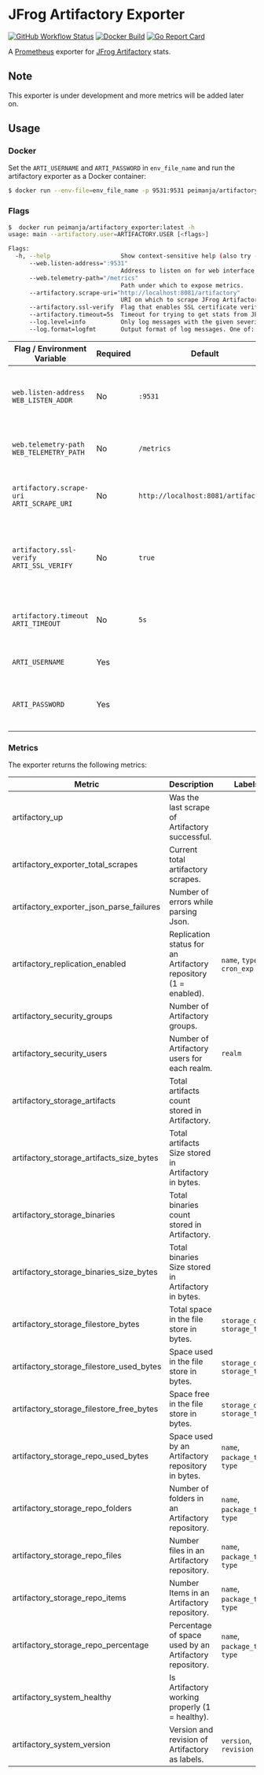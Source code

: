 # JFrog Artifactory Exporter 

[![GitHub Workflow Status](https://img.shields.io/github/workflow/status/peimanja/artifactory_exporter/Build)](https://github.com/peimanja/artifactory_exporter/actions) [![Docker Build](https://img.shields.io/docker/cloud/build/peimanja/artifactory_exporter)](https://hub.docker.com/r/peimanja/artifactory_exporter/builds) [![Go Report Card](https://goreportcard.com/badge/github.com/peimanja/artifactory_exporter)](https://goreportcard.com/report/github.com/peimanja/artifactory_exporter)

A [Prometheus](https://prometheus.io) exporter for [JFrog Artifactory](https://jfrog.com/artifactory) stats. 


## Note
This exporter is under development and more metrics will be added later on.


## Usage

### Docker

Set the `ARTI_USERNAME` and `ARTI_PASSWORD` in `env_file_name` and run the artifactory exporter as a Docker container:

```bash
$ docker run --env-file=env_file_name -p 9531:9531 peimanja/artifactory_exporter:latest <flags>
```

### Flags

```bash
$  docker run peimanja/artifactory_exporter:latest -h
usage: main --artifactory.user=ARTIFACTORY.USER [<flags>]

Flags:
  -h, --help                    Show context-sensitive help (also try --help-long and --help-man).
      --web.listen-address=":9531"
                                Address to listen on for web interface and telemetry.
      --web.telemetry-path="/metrics"
                                Path under which to expose metrics.
      --artifactory.scrape-uri="http://localhost:8081/artifactory"
                                URI on which to scrape JFrog Artifactory.
      --artifactory.ssl-verify  Flag that enables SSL certificate verification for the scrape URI
      --artifactory.timeout=5s  Timeout for trying to get stats from JFrog Artifactory.
      --log.level=info          Only log messages with the given severity or above. One of: [debug, info, warn, error]
      --log.format=logfmt       Output format of log messages. One of: [logfmt, json]
```

| Flag / Environment Variable | Required | Default | Description |
| --------------------------- | -------- | ------- | ----------- |
| `web.listen-address`<br/>`WEB_LISTEN_ADDR` | No | `:9531`| Address to listen on for web interface and telemetry. |
| `web.telemetry-path`<br/>`WEB_TELEMETRY_PATH` | No | `/metrics` | Path under which to expose metrics. |
| `artifactory.scrape-uri`<br/>`ARTI_SCRAPE_URI` | No | `http://localhost:8081/artifactory` | URI on which to scrape JFrog Artifactory. |
| `artifactory.ssl-verify`<br/>`ARTI_SSL_VERIFY` | No | `true` | Flag that enables SSL certificate verification for the scrape URI. |
| `artifactory.timeout`<br/>`ARTI_TIMEOUT` | No | `5s` | Timeout for trying to get stats from JFrog Artifactory. |
| `ARTI_USERNAME` | Yes | | User to access Artifactory |
| `ARTI_PASSWORD` | Yes | | Password of the user accessing the Artifactory |

### Metrics

The exporter returns the following metrics:

| Metric | Description | Labels |
| ------ | ----------- | ------ |
| artifactory_up | Was the last scrape of Artifactory successful. |  |
| artifactory_exporter_total_scrapes | Current total artifactory scrapes. |  |
| artifactory_exporter_json_parse_failures |Number of errors while parsing Json. |  |
| artifactory_replication_enabled | Replication status for an Artifactory repository (1 = enabled). | `name`, `type`, `cron_exp` |
| artifactory_security_groups | Number of Artifactory groups. | |
| artifactory_security_users | Number of Artifactory users for each realm. | `realm` |
| artifactory_storage_artifacts | Total artifacts count stored in Artifactory. |  |
| artifactory_storage_artifacts_size_bytes | Total artifacts Size stored in Artifactory in bytes. |  |
| artifactory_storage_binaries | Total binaries count stored in Artifactory. |  |
| artifactory_storage_binaries_size_bytes | Total binaries Size stored in Artifactory in bytes. |  |
| artifactory_storage_filestore_bytes | Total space in the file store in bytes. | `storage_dir`, `storage_type` |
| artifactory_storage_filestore_used_bytes | Space used in the file store in bytes. | `storage_dir`, `storage_type` |
| artifactory_storage_filestore_free_bytes | Space free in the file store in bytes. | `storage_dir`, `storage_type` |
| artifactory_storage_repo_used_bytes | Space used by an Artifactory repository in bytes. | `name`, `package_type`, `type` |
| artifactory_storage_repo_folders | Number of folders in an Artifactory repository. | `name`, `package_type`, `type` |
| artifactory_storage_repo_files | Number files in an Artifactory repository. | `name`, `package_type`, `type` |
| artifactory_storage_repo_items | Number Items in an Artifactory repository. | `name`, `package_type`, `type` |
| artifactory_storage_repo_percentage | Percentage of space used by an Artifactory repository. | `name`, `package_type`, `type` |
| artifactory_system_healthy | Is Artifactory working properly (1 = healthy). | |
| artifactory_system_version | Version and revision of Artifactory as labels. | `version`, `revision` |
